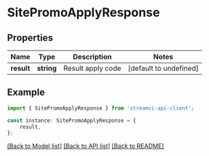 # SitePromoApplyResponse


## Properties

Name | Type | Description | Notes
------------ | ------------- | ------------- | -------------
**result** | **string** | Result apply code | [default to undefined]

## Example

```typescript
import { SitePromoApplyResponse } from 'streamvi-api-client';

const instance: SitePromoApplyResponse = {
    result,
};
```

[[Back to Model list]](../README.md#documentation-for-models) [[Back to API list]](../README.md#documentation-for-api-endpoints) [[Back to README]](../README.md)
